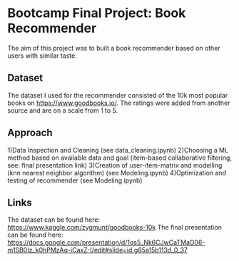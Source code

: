 # Bootcamp Final Project: Book Recommender

The aim of this project was to built a book recommender based on other users with similar taste. 

## Dataset
The dataset I used for the recommender consisted of the 10k most popular books on https://www.goodbooks.io/. The ratings were added from another source and are on a scale from 1 to 5. 

## Approach
1)Data Inspection and Cleaning (see data_cleaning.ipynb) 
2)Choosing a ML method based on available data and goal (item-based collaborative filtering, see: final presentation link)
3)Creation of user-item-matrix and modelling (knn nearest neighbor algorithm) (see Modeling.ipynb)
4)Optimization and testing of recommender (see Modeling.ipynb)


## Links
The dataset can be found here: https://www.kaggle.com/zygmunt/goodbooks-10k
The final presentation can be found here: https://docs.google.com/presentation/d/1qs5_Nk6CJwCaTMaG06-m1SB0Iz_k0hPMzAq-iCaxZ-I/edit#slide=id.g85a15b113d_0_37
